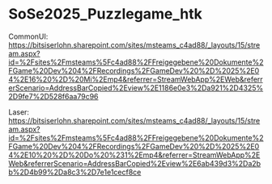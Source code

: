 # SoSe2025_Puzzlegame_htk

CommonUI:
https://bitsiserlohn.sharepoint.com/sites/msteams_c4ad88/_layouts/15/stream.aspx?id=%2Fsites%2Fmsteams%5Fc4ad88%2FFreigegebene%20Dokumente%2FGame%20Dev%204%2FRecordings%2FGameDev%20%2D%2025%2E04%2E16%20%2D%20Mi%2Emp4&referrer=StreamWebApp%2EWeb&referrerScenario=AddressBarCopied%2Eview%2E1186e0e3%2Da921%2D4325%2D9fe7%2D528f6aa79c96


Laser:
https://bitsiserlohn.sharepoint.com/sites/msteams_c4ad88/_layouts/15/stream.aspx?id=%2Fsites%2Fmsteams%5Fc4ad88%2FFreigegebene%20Dokumente%2FGame%20Dev%204%2FRecordings%2FGameDev%20%2D%2025%2E04%2E10%20%2D%20Do%20%231%2Emp4&referrer=StreamWebApp%2EWeb&referrerScenario=AddressBarCopied%2Eview%2E6ab439d3%2Da2bb%2D4b99%2Da8c3%2D7e1e1cecf8ce
